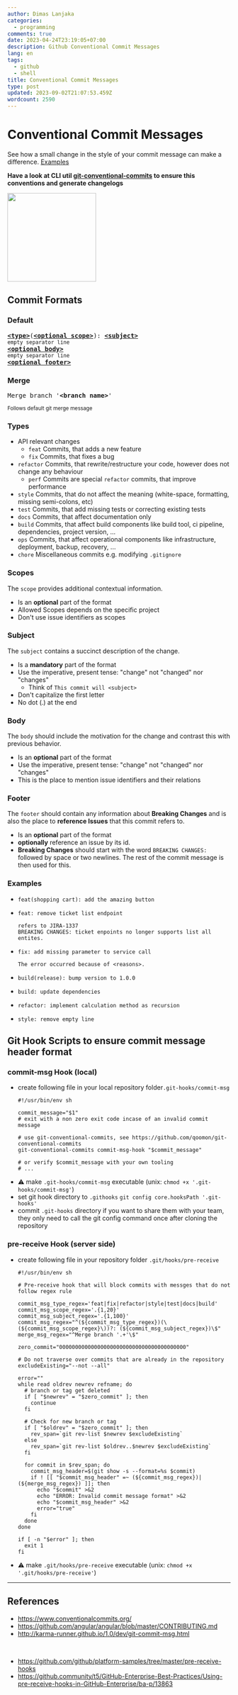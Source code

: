 ```yaml
---
author: Dimas Lanjaka
categories:
  - programming
comments: true
date: 2023-04-24T23:19:05+07:00
description: Github Conventional Commit Messages
lang: en
tags:
  - github
  - shell
title: Conventional Commit Messages
type: post
updated: 2023-09-02T21:07:53.459Z
wordcount: 2590
---
```


# Conventional Commit Messages
See how a small change in the style of your commit message can make a difference. [Examples](#examples)

**Have a look at CLI util [git-conventional-commits](https://github.com/qoomon/git-conventional-commits) to ensure this conventions and generate changelogs**

<img src="https://img.icons8.com/dusk/1600/commit-git.png" width="200" height="200" />

## Commit Formats

### Default
<pre>
<b><a href="#types">&lt;type&gt;</a></b></font>(<b><a href="#scopes">&lt;optional scope&gt;</a></b>): <b><a href="#subject">&lt;subject&gt;</a></b>
<sub>empty separator line</sub>
<b><a href="#body">&lt;optional body&gt;</a></b>
<sub>empty separator line</sub>
<b><a href="#footer">&lt;optional footer&gt;</a></b>
</pre>

### Merge
<pre>
Merge branch '<b>&lt;branch name&gt;</b>'
</pre>
<sup>Follows default git merge message</sup>


### Types
* API relevant changes
    * `feat` Commits, that adds a new feature
    * `fix` Commits, that fixes a bug
* `refactor` Commits, that rewrite/restructure your code, however does not change any behaviour
    * `perf` Commits are special `refactor` commits, that improve performance
* `style` Commits, that do not affect the meaning (white-space, formatting, missing semi-colons, etc)
* `test` Commits, that add missing tests or correcting existing tests
* `docs` Commits, that affect documentation only
* `build` Commits, that affect build components like build tool, ci pipeline, dependencies, project version, ...
* `ops` Commits, that affect operational components like infrastructure, deployment, backup, recovery, ...
* `chore` Miscellaneous commits e.g. modifying `.gitignore`

### Scopes
The `scope` provides additional contextual information.
* Is an **optional** part of the format
* Allowed Scopes depends on the specific project
* Don't use issue identifiers as scopes

### Subject
The `subject` contains a succinct description of the change.
* Is a **mandatory** part of the format
* Use the imperative, present tense: "change" not "changed" nor "changes"
  * Think of `This commit will <subject>`
* Don't capitalize the first letter
* No dot (.) at the end

### Body
The `body` should include the motivation for the change and contrast this with previous behavior.
* Is an **optional** part of the format
* Use the imperative, present tense: "change" not "changed" nor "changes"
* This is the place to mention issue identifiers and their relations

### Footer
The `footer` should contain any information about **Breaking Changes** and is also the place to **reference Issues** that this commit refers to.
* Is an **optional** part of the format
* **optionally** reference an issue by its id.
* **Breaking Changes** should start with the word `BREAKING CHANGES:` followed by space or two newlines. The rest of the commit message is then used for this.


### Examples
* ```
  feat(shopping cart): add the amazing button
  ```
* ```
  feat: remove ticket list endpoint

  refers to JIRA-1337
  BREAKING CHANGES: ticket enpoints no longer supports list all entites.
  ```
* ```
  fix: add missing parameter to service call

  The error occurred because of <reasons>.
  ```
* ```
  build(release): bump version to 1.0.0
  ```
* ```
  build: update dependencies
  ```
* ```
  refactor: implement calculation method as recursion
  ```
* ```
  style: remove empty line
  ```


## Git Hook Scripts to ensure commit message header format

### commit-msg Hook (local)
* create following file in your local repository folder`.git-hooks/commit-msg`
  ```shell
  #!/usr/bin/env sh

  commit_message="$1"
  # exit with a non zero exit code incase of an invalid commit message

  # use git-conventional-commits, see https://github.com/qoomon/git-conventional-commits
  git-conventional-commits commit-msg-hook "$commit_message"

  # or verify $commit_message with your own tooling
  # ...

  ```
* ⚠ make `.git-hooks/commit-msg` executable (unix: `chmod +x '.git-hooks/commit-msg'`)
* set git hook directory to `.githooks`  `git config core.hooksPath '.git-hooks'`
* commit `.git-hooks` directory if you want to share them with your team, they only need to call the git config command once after cloning the repository

### pre-receive Hook (server side)
* create following file in your repository folder `.git/hooks/pre-receive`
  ```shell
  #!/usr/bin/env sh

  # Pre-receive hook that will block commits with messges that do not follow regex rule

  commit_msg_type_regex='feat|fix|refactor|style|test|docs|build'
  commit_msg_scope_regex='.{1,20}'
  commit_msg_subject_regex='.{1,100}'
  commit_msg_regex="^(${commit_msg_type_regex})(\(${commit_msg_scope_regex}\))?: (${commit_msg_subject_regex})\$"
  merge_msg_regex="^Merge branch '.+'\$"

  zero_commit="0000000000000000000000000000000000000000"

  # Do not traverse over commits that are already in the repository
  excludeExisting="--not --all"

  error=""
  while read oldrev newrev refname; do
    # branch or tag get deleted
    if [ "$newrev" = "$zero_commit" ]; then
      continue
    fi

    # Check for new branch or tag
    if [ "$oldrev" = "$zero_commit" ]; then
      rev_span=`git rev-list $newrev $excludeExisting`
    else
      rev_span=`git rev-list $oldrev..$newrev $excludeExisting`
    fi

    for commit in $rev_span; do
      commit_msg_header=$(git show -s --format=%s $commit)
      if ! [[ "$commit_msg_header" =~ (${commit_msg_regex})|(${merge_msg_regex}) ]]; then
        echo "$commit" >&2
        echo "ERROR: Invalid commit message format" >&2
        echo "$commit_msg_header" >&2
        error="true"
      fi
    done
  done

  if [ -n "$error" ]; then
    exit 1
  fi
  ```
* ⚠ make `.git/hooks/pre-receive` executable (unix: `chmod +x '.git/hooks/pre-receive'`)

-----
## References
* https://www.conventionalcommits.org/
* https://github.com/angular/angular/blob/master/CONTRIBUTING.md
* http://karma-runner.github.io/1.0/dev/git-commit-msg.html
<br>

* https://github.com/github/platform-samples/tree/master/pre-receive-hooks
* https://github.community/t5/GitHub-Enterprise-Best-Practices/Using-pre-receive-hooks-in-GitHub-Enterprise/ba-p/13863

